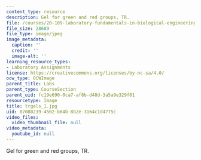 ```yaml
---
content_type: resource
description: Gel for green and red groups, TR.
file: /courses/20-109-laboratory-fundamentals-in-biological-engineering-fall-2007/070802394502b64b8b2e3164c1d4775c_trgels_1.jpg
file_size: 28689
file_type: image/jpeg
image_metadata:
  caption: ''
  credit: ''
  image-alt: ''
learning_resource_types:
- Laboratory Assignments
license: https://creativecommons.org/licenses/by-nc-sa/4.0/
ocw_type: OCWImage
parent_title: Labs
parent_type: CourseSection
parent_uid: fc19e690-0ca7-af8b-d48d-3a5a9e329f01
resourcetype: Image
title: trgels_1.jpg
uid: 07080239-4502-b64b-8b2e-3164c1d4775c
video_files:
  video_thumbnail_file: null
video_metadata:
  youtube_id: null
---
```

Gel for green and red groups, TR.